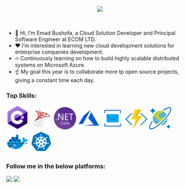 <p align="center"><a href="https://github.com/EmadAbushofa"><img src="./bar.jpeg" /></a></p>

<br />

- 👋 Hi, I’m Emad Bushofa, a Cloud Solution Developer and Principal Software Engineer at ECOM LTD.
- ❤️ I’m interested in learning new cloud development solutions for enterprise companies development.
- 🔥 Continuously learning on how to build highly scalable distributed systems on Microsoft Azure.
- ☝️ My goal this year is to collaborate more tp open source projects, giving a constant time each day.

### Top Skills:
<a href="#"><img width="60" src="./img/csharp.jfif" /></a>
<a href="#"><img width="60" src="./img/mssql.png" /></a>
<a href="#"><img width="60" src="./img/dotnet.png" /></a>
<a href="#"><img width="60" src="./img/azure.png" /></a>
<a href="#"><img width="60" src="./img/servicebus.png" /></a>
<a href="#"><img width="60" src="./img/functions.svg" /></a>
<a href="#"><img width="60" src="./img/cosmosdb.png" /></a>
<a href="#"><img width="60" src="./img/docker.png" /></a>
<a href="#"><img width="60" src="./img/kubernetes.png" /></a>

### Follow me in the below platforms:
<a href="https://twitter.com/EmadBushofa"><img width="60" src="https://img.icons8.com/color/2x/twitter-squared.png" /></a>
<a href="https://www.linkedin.com/in/emad-bushofa/"><img width="60" src="https://img.icons8.com/color/2x/linkedin.png" /></a>
